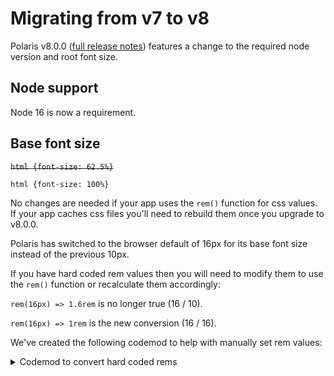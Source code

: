 # Migrating from v7 to v8

Polaris v8.0.0 ([full release notes](https://github.com/Shopify/polaris/releases/tag/v8.0.0)) features a change to the required node version and root font size.

## Node support

Node 16 is now a requirement.

## Base font size

~~`html {font-size: 62.5%}`~~

`html {font-size: 100%}`

No changes are needed if your app uses the `rem()` function for css values. If your app caches css files you'll need to rebuild them once you upgrade to v8.0.0.

Polaris has switched to the browser default of 16px for its base font size instead of the previous 10px.

If you have hard coded rem values then you will need to modify them to use the `rem()` function or recalculate them accordingly:

`rem(16px) => 1.6rem` is no longer true (16 / 10).

`rem(16px) => 1rem` is the new conversion (16 / 16).

We've created the following codemod to help with manually set rem values:

<details>
  <summary>Codemod to convert hard coded rems</summary>

```jsx
// node index.js <target-path>
​
import fs from 'fs/promises'
import path from 'path'
import os from 'os'
​
import pMap from 'p-map'
import { globby } from 'globby'
​
const target = path.resolve(process.cwd(), process.argv[2])
​
const stats = {
  files: 0,
  rems: 0,
}
​
if (!target) {
  console.log('Please specify a target directory')
  process.exit(1)
}
​
const scssPaths = await globby('**/*.scss', {
  cwd: target,
  ignore: ['**/node_modules/**/*.scss'],
  absolute: true,
})
​
console.log(`Checking for rems in ${scssPaths.length} file(s)\n`)
​
async function replaceRems(filePath) {
  let hasRems = false
  const fileContent = await fs.readFile(filePath, { encoding: 'utf8' })
  const remRegex = /(-?\d+(?:\.\d+|\d*))rem/g
​
  const newContent = fileContent.replace(remRegex, (_, unit) => {
    hasRems = true
    stats.rems++
​
    const value = parseFloat(unit) * 10 // Note: 1rem was previously 10px
​
    return `rem(${value}px)`
  })
​
  if (hasRems) stats.files++
​
  await fs.writeFile(filePath, newContent)
}
​
await pMap(scssPaths, replaceRems, { concurrency: os.cpus().length })
​
console.log(`Updated ${stats.rems} rems in ${stats.files} files\n`)
​
console.log('Done! 🌈')
```

</details>
